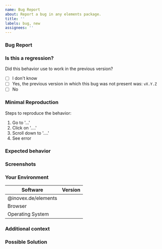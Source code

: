 ```yaml
---
name: Bug Report
about: Report a bug in any elements package.
title: ''
labels: bug, new
assignees: ''
---
```


<!--
Hi there, nice to meet you!

Before submitting an issue, please search open and closed issues. Existing issues often contain information about workarounds, resolution, or progress updates. If your issue is not addressed feel free to fill out this template.

PS: All the things within the comments section will not be rendered when submitting the issue. These are just some important points to support you by providing us with all the relevant information we need to reproduce and understand your problem better. Feel free to remove these comments.
-->

### Bug Report

<!-- Please provide a clear and concise description of the problem here. -->

### Is this a regression?

<!-- Please check one of the checkboxes below. -->

Did this behavior use to work in the previous version?

- [ ] I don't know
- [ ] Yes, the previous version in which this bug was not present was: `vX.Y.Z`
- [ ] No

### Minimal Reproduction

<!--
If CodeSandbox or Stackblitz is better suitable for reproduction of your issue, here are some links to get up fast:

* Web Components: https://stackblitz.com/edit/ino-elements-js-example
* Angular: https://codesandbox.io/s/github/inovex/elements-example-angular
* React: https://codesandbox.io/s/github/inovex/elements-example-react
* Vue: https://codesandbox.io/s/github/inovex/elements-example-vue
-->

Steps to reproduce the behavior:

1. Go to '...'
2. Click on '....'
3. Scroll down to '....'
4. See error

### Expected behavior

<!-- A clear and concise description of what you expected to happen. -->

### Screenshots

<!-- If applicable, add screenshots to help explain your problem. -->

### Your Environment

<!-- Please fill out the table below. -->

| Software            | Version |
| ------------------- | ------- |
| @inovex.de/elements |         |
| Browser             |         |
| Operating System    |         |

### Additional context

<!-- Add any other context about the problem here. -->

### Possible Solution

<!-- If you have already found a possible solution to the issue, please describe it here -->
